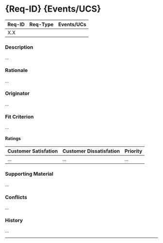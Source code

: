 # {Req-ID} {Events/UCS}

| Req-ID | Req-Type | Events/UCs |
|--------|----------|------------|
| X.Х    |          |            |

### Description
...

### Rationale
...

### Originator
...

### Fit Criterion
...

#### Ratings
| Customer Satisfation | Customer Dissatisfation | Priority |
|----------------------|-------------------------|----------|
| ...                  | ...                     | ...      |

### Supporting Material
...

### Conflicts
...

### History
...

---
